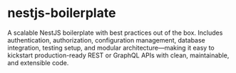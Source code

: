 # nestjs-boilerplate
A scalable NestJS boilerplate with best practices out of the box. Includes authentication, authorization, configuration management, database integration, testing setup, and modular architecture—making it easy to kickstart production-ready REST or GraphQL APIs with clean, maintainable, and extensible code.
